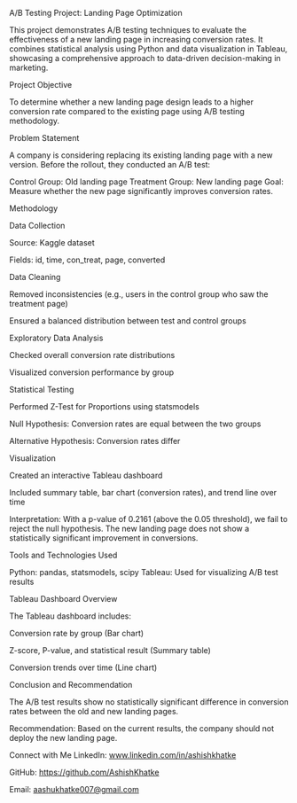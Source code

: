 A/B Testing Project: Landing Page Optimization

This project demonstrates A/B testing techniques to evaluate the effectiveness of a new landing page in increasing conversion rates. It combines statistical analysis using Python and data visualization in Tableau, showcasing a comprehensive approach to data-driven decision-making in marketing.

Project Objective

To determine whether a new landing page design leads to a higher conversion rate compared to the existing page using A/B testing methodology.

Problem Statement

A company is considering replacing its existing landing page with a new version. Before the rollout, they conducted an A/B test:

Control Group: Old landing page
Treatment Group: New landing page
Goal: Measure whether the new page significantly improves conversion rates.

Methodology

Data Collection

Source: Kaggle dataset

Fields: id, time, con_treat, page, converted

Data Cleaning

Removed inconsistencies (e.g., users in the control group who saw the treatment page)

Ensured a balanced distribution between test and control groups

Exploratory Data Analysis

Checked overall conversion rate distributions

Visualized conversion performance by group

Statistical Testing

Performed Z-Test for Proportions using statsmodels

Null Hypothesis: Conversion rates are equal between the two groups

Alternative Hypothesis: Conversion rates differ

Visualization

Created an interactive Tableau dashboard

Included summary table, bar chart (conversion rates), and trend line over time

Interpretation: With a p-value of 0.2161 (above the 0.05 threshold), we fail to reject the null hypothesis. The new landing page does not show a statistically significant improvement in conversions.

Tools and Technologies Used

Python: pandas, statsmodels, scipy
Tableau: Used for visualizing A/B test results

Tableau Dashboard Overview

The Tableau dashboard includes:

Conversion rate by group (Bar chart)

Z-score, P-value, and statistical result (Summary table)

Conversion trends over time (Line chart)


Conclusion and Recommendation

The A/B test results show no statistically significant difference in conversion rates between the old and new landing pages.

Recommendation: Based on the current results, the company should not deploy the new landing page.


 Connect with Me
LinkedIn: www.linkedin.com/in/ashishkhatke

GitHub: https://github.com/AshishKhatke

Email: aashukhatke007@gmail.com
